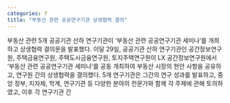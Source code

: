 ```yaml
---
categories: f
title: "부동산 관련 공공연구기관 상생협력 결의"
---
```

부동산 관련 5개 공공기관 산하 연구기관이 ‘부동산 관련 공공연구기관 세미나’를 개최하고 상생협력 결의문을 발표했다. 이달 29일, 공공기관 산하 연구기관인 공간정보연구원, 주택금융연구원, 주택도시금융연구원, 토지주택연구원이 LX 공간정보연구원에서 ‘부동산 관련 공공연구기관 세미나’를 공동 개최하여 부동산 시장의 현안 사항을 공유하고, 연구원 간의 상생협력을 결의했다. 5개 연구기관은 그간의 연구 성과를 발표하고, 중앙 정부, 지자체, 학계, 연구기관 등 다양한 분야의 전문가와 함께 각 주제에 관해 토의하였고, 이후 각 연구기관 간